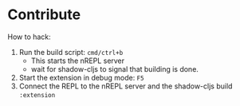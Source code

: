 # Contribute

How to hack:

1. Run the build script: `cmd/ctrl+b`
   - This starts the nREPL server
   - wait for shadow-cljs to signal that building is done.
1. Start the extension in debug mode: `F5`
1. Connect the REPL to the nREPL server and the shadow-cljs build `:extension`
